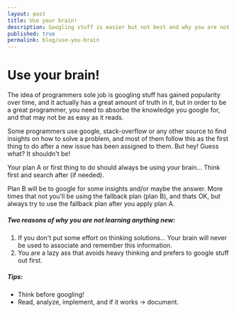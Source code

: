 ```yaml
---
layout: post
title: Use your brain!
description: Googling stuff is easier but not best and why you are not retaining any knowledge
published: true
permalink: blog/use-you-brain
---
```

# Use your brain!

The idea of programmers sole job is googling stuff has gained popularity over time, and it actually has a great amount of truth in it, but in order to be a great programmer, you need to absorbe the knowledge you google for, and that may not be as easy as it reads.


Some programmers use google, stack-overflow or any other source to find insights on how to solve a problem, and most of them follow this as the first thing to do after a new issue has been assigned to them. But hey! Guess what? It shouldn't be!

Your plan A or first thing to do should always be using your brain... Think first and search after (if needed).

Plan B will be to google for some insights and/or maybe the answer. More times that not you'll be using the fallback plan (plan B), and thats OK, but always try to use the fallback plan after you apply plan A.

##### Two reasons of why you are not learning anything new:

1. If you don't put some effort on thinking solutions... Your brain will never be used to associate and remember this information.
2. You are a lazy ass that avoids heavy thinking and prefers to google stuff out first.

##### Tips:
- Think before googling!
- Read, analyze, implement, and if it works -> document.
